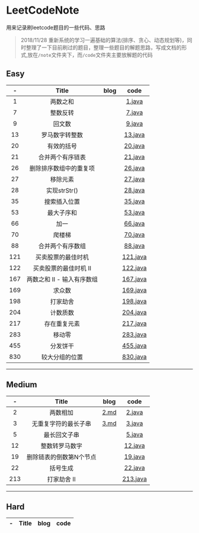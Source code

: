 # LeetCodeNote
用来记录刷leetcode题目的一些代码、思路

> 2018/11/28 重新系统的学习一遍基础的算法(排序、贪心、动态规划等)，同时整理了一下目前刷过的题目，整理一些题目的解题思路，写成文档的形式,放在`/note`文件夹下，而`/code`文件夹主要放解题的代码

## Easy
 -|Title|blog|code
:-:|:-:|:-:|:-:
1|两数之和||[1.java](./code/1.java)
7|整数反转||[7.java](./code/7.java)
9|回文数||[9.java](./code/9.java)
13|罗马数字转整数||[13.java](./code/13.java)
20|有效的括号||[20.java](./code/20.java)
21|合并两个有序链表||[21.java](./code/21.java)
26|删除排序数组中的重复项||[26.java](./code/26.java)
27|移除元素||[27.java](./code/27.java)
28|实现strStr()||[28.java](./code/28.java)
35|搜索插入位置||[35.java](./code/35.java)
53|最大子序和||[53.java](./code/53.java)
66|加一||[66.java](./code/66.java)
70|爬楼梯||[70.java](./code/70.java)
88|合并两个有序数组||[88.java](./code/88.java)
121|买卖股票的最佳时机||[121.java](./code/121.java)
122|买卖股票的最佳时机 II||[122.java](./code/122.java)
167|两数之和 II - 输入有序数组||[167.java](./code/167.java)
169|求众数||[169.java](./code/169.java)
198|打家劫舍||[198.java](./code/198.java)
204|计数质数||[204.java](./code/204.java)
217|存在重复元素||[217.java](./code/217.java)
283|移动零||[283.java](./code/283.java)
455|分发饼干||[455.java](./code/455.java)
830|较大分组的位置||[830.java](./code/830.java)
---




## Medium
 -|Title|blog|code
:-:|:-:|:-:|:-:
2|两数相加                  |[2.md](./note/2.md)         |[2.java](./code/2.java)
3|无重复字符的最长子串       |[3.md](./note/3.md)         |[3.java](./code/3.java)
5|最长回文子串              |                             |[5.java](./code/5.java)
12|	整数转罗马数字||[12.java](./code/12.java)
19|删除链表的倒数第N个节点||[19.java](./code/19.java)
22|括号生成||[22.java](./code/22.java)
213|打家劫舍 II||[213.java](./code/213.java)
---

## Hard
 -|Title|blog|code
:-:|:-:|:-:|:-:



